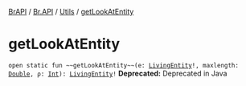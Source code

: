 [BrAPI](../../index.md) / [Br.API](../index.md) / [Utils](index.md) / [getLookAtEntity](./get-look-at-entity.md)

# getLookAtEntity

`open static fun ~~getLookAtEntity~~(e: `[`LivingEntity`](https://hub.spigotmc.org/javadocs/spigot/org/bukkit/entity/LivingEntity.html)`!, maxlength: `[`Double`](https://kotlinlang.org/api/latest/jvm/stdlib/kotlin/-double/index.html)`, ρ: `[`Int`](https://kotlinlang.org/api/latest/jvm/stdlib/kotlin/-int/index.html)`): `[`LivingEntity`](https://hub.spigotmc.org/javadocs/spigot/org/bukkit/entity/LivingEntity.html)`!`
**Deprecated:** Deprecated in Java

